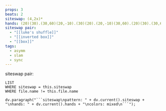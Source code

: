 ```yaml
---
props: 3
beats: 2
siteswap: (4,2x)*
hands: (20)(30).(30,60)(20,-10).(30)(20).(20,-10)(30,60).(20)(30).(30,60)(20,-10).(30)(20).(20,-10)(30,60).
siteswap pair:
  - "[[luke's shuffle]]"
  - "[[inverted box]]"
  - "[[box]]"
tags:
  - asymm
  - slam
  - sync
---
```


siteswap pair:
```dataview
LIST
WHERE siteswap = this.siteswap
WHERE file.name != this.file.name
```
```dataviewjs
dv.paragraph("```siteswap\npattern: " + dv.current().siteswap + "\nhands: " + dv.current().hands + "\ncolors: mixed\n```");
```
